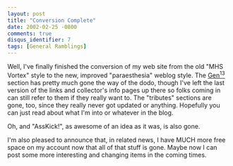 ```yaml
---
layout: post
title: "Conversion Complete"
date: 2002-02-25 -0800
comments: true
disqus_identifier: 7
tags: [General Ramblings]
---
```

Well, I've finally finished the conversion of my web site from the old
"MHS Vortex" style to the new, improved "paraesthesia" weblog style. The
[Gen<sup>13</sup>](/gen13/) section has pretty much gone the way of the dodo,
though I've left the last version of the links and collector's info
pages up there so folks coming in can still refer to them if they really
want to. The "tributes" sections are gone, too, since they really never
got updated or anything. Hopefully you can just read about what I'm into
or whatever in the blog.
 
 Oh, and "AssKick!", as awesome of an idea as it was, is also gone.
 
 I'm also pleased to announce that, in related news, I have MUCH more
free space on my account now that all of that stuff is gone. Maybe now I
can post some more interesting and changing items in the coming times.

